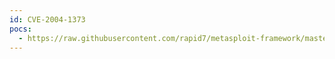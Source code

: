 ```yaml
---
id: CVE-2004-1373
pocs:
  - https://raw.githubusercontent.com/rapid7/metasploit-framework/master/modules/exploits/windows/http/shoutcast_format.rb
---
```

